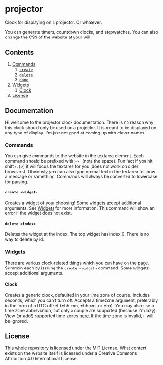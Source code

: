 # projector
Clock for displaying on a projector. Or whatever.

You can generate timers, countdown clocks, and stopwatches. You can also change the CSS of the website at your will.

## Contents
1. [Commands](#commands)
    1. [`create`](#create)
    2. [`delete`](#delete)
    3. [`done`](#done)
2. [Widgets](#widgets)
    1. [Clock](#clock)
3. [License](#license)

## Documentation
Hi welcome to the projector clock documentation. There is no reason why this clock should only be used on a projector. It is meant to be displayed on any type of display. I'm just not good at coming up with clever names.

### Commands
You can give commands to the website in the textarea element. Each command should be prefixed with `>> ` (note the space). Fun fact if you hit shift+. (>) it will focus the textarea for you (does not work on older browsers). Obviously you can also type normal text in the textarea to show a message or something. Commands will always be converted to lowercase for parsing.

#### `create <widget>`
Creates a widget of your choosing! Some widgets accept additional arguments. See [Widgets](#widgets) for more information. This command will show an error if the widget does not exist.

#### `delete <index>`
Deletes the widget at the index. The top widget has index 0. There is no way to delete by id.

### Widgets
There are various clock-related things which you can have on the page. Summon each by issuing the `create <widget>` command. Some widgets accept additional arguments.

#### Clock
Creates a generic clock, defaulted in your time zone of course. Includes seconds, which you can't turn off. Accepts a timezone argument, preferably in the form of a UTC offset (±hh:mm, ±hhmm, or ±hh). You may also use a time zone abbreviation, but only a couple are supported (because I'm lazy). View (or add!) supported time zones [here](assets/tzAbbrs.js). If the time zone is invalid, it will be ignored.

## License
This whole repository is licensed under the MIT License. What content exists on the website itself is licensed under a Creative Commons Attribution 4.0 International License.
